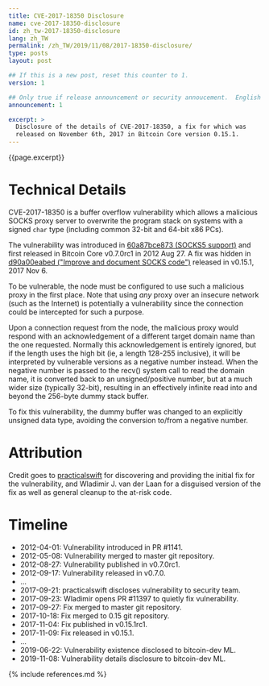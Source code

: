 ```yaml
---
title: CVE-2017-18350 Disclosure
name: cve-2017-18350-disclosure
id: zh_tw-2017-18350-disclosure
lang: zh_TW
permalink: /zh_TW/2019/11/08/2017-18350-disclosure/
type: posts
layout: post

## If this is a new post, reset this counter to 1.
version: 1

## Only true if release announcement or security annoucement.  English posts only
announcement: 1

excerpt: >
  Disclosure of the details of CVE-2017-18350, a fix for which was
  released on November 6th, 2017 in Bitcoin Core version 0.15.1.
---
```

{{page.excerpt}}

Technical Details
==========
CVE-2017-18350 is a buffer overflow vulnerability which allows a malicious SOCKS proxy server to overwrite the program stack on systems with a signed `char` type (including common 32-bit and 64-bit x86 PCs).

The vulnerability was introduced in [60a87bce873 (SOCKS5 support)](https://github.com/bitcoin/bitcoin/commit/60a87bce873ce1f76a80b7b8546e83a0cd4e07a5) and first released in Bitcoin Core v0.7.0rc1 in 2012 Aug 27. A fix was hidden in [d90a00eabed ("Improve and document SOCKS code")](https://github.com/bitcoin/bitcoin/commit/d90a00eabed0f3f1acea4834ad489484d0012372) released in v0.15.1, 2017 Nov 6.

To be vulnerable, the node must be configured to use such a malicious proxy in the first place. Note that using *any* proxy over an insecure network (such as the Internet) is potentially a vulnerability since the connection could be intercepted for such a purpose.

Upon a connection request from the node, the malicious proxy would respond with an acknowledgement of a different target domain name than the one requested. Normally this acknowledgement is entirely ignored, but if the length uses the high bit (ie, a length 128-255 inclusive), it will be interpreted by vulnerable versions as a negative number instead. When the negative number is passed to the recv() system call to read the domain name, it is converted back to an unsigned/positive number, but at a much wider size (typically 32-bit), resulting in an effectively infinite read into and beyond the 256-byte dummy stack buffer.

To fix this vulnerability, the dummy buffer was changed to an explicitly unsigned data type, avoiding the conversion to/from a negative number.

Attribution
===========
Credit goes to [practicalswift](https://twitter.com/practicalswift) for discovering and providing the initial fix for the vulnerability, and Wladimir J. van der Laan for a disguised version of the fix as well as general cleanup to the at-risk code.

Timeline
========

- 2012-04-01: Vulnerability introduced in PR #1141.
- 2012-05-08: Vulnerability merged to master git repository.
- 2012-08-27: Vulnerability published in v0.7.0rc1.
- 2012-09-17: Vulnerability released in v0.7.0.
- ...
- 2017-09-21: practicalswift discloses vulnerability to security team.
- 2017-09-23: Wladimir opens PR #11397 to quietly fix vulnerability.
- 2017-09-27: Fix merged to master git repository.
- 2017-10-18: Fix merged to 0.15 git repository.
- 2017-11-04: Fix published in v0.15.1rc1.
- 2017-11-09: Fix released in v0.15.1.
- ...
- 2019-06-22: Vulnerability existence disclosed to bitcoin-dev ML.
- 2019-11-08: Vulnerability details disclosure to bitcoin-dev ML.

{% include references.md %}
